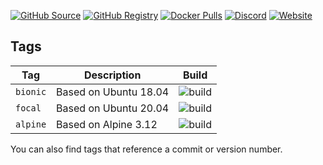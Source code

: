 [![GitHub Source](https://img.shields.io/badge/github-source-ffb64c?style=flat-square&logo=github&logoColor=white&labelColor=757575)](https://github.com/hotio/base)
[![GitHub Registry](https://img.shields.io/badge/github-registry-ffb64c?style=flat-square&logo=github&logoColor=white&labelColor=757575)](https://github.com/users/hotio/packages/container/package/base)
[![Docker Pulls](https://img.shields.io/docker/pulls/hotio/base?color=ffb64c&style=flat-square&label=pulls&logo=docker&logoColor=white&labelColor=757575)](https://hub.docker.com/r/hotio/base)
[![Discord](https://img.shields.io/discord/610068305893523457?style=flat-square&color=ffb64c&label=discord&logo=discord&logoColor=white&labelColor=757575)](https://hotio.dev/discord)
[![Website](https://img.shields.io/badge/website-hotio.dev-ffb64c?style=flat-square&labelColor=757575)](https://hotio.dev/containers/base)

## Tags

| Tag        | Description           | Build |
| -----------|-----------------------|-------|
| `bionic`   | Based on Ubuntu 18.04 | ![build](https://img.shields.io/github/workflow/status/hotio/base/build/bionic?style=flat-square&label=) |
| `focal`    | Based on Ubuntu 20.04 | ![build](https://img.shields.io/github/workflow/status/hotio/base/build/focal?style=flat-square&label=) |
| `alpine`   | Based on Alpine 3.12  | ![build](https://img.shields.io/github/workflow/status/hotio/base/build/alpine?style=flat-square&label=) |

You can also find tags that reference a commit or version number.
